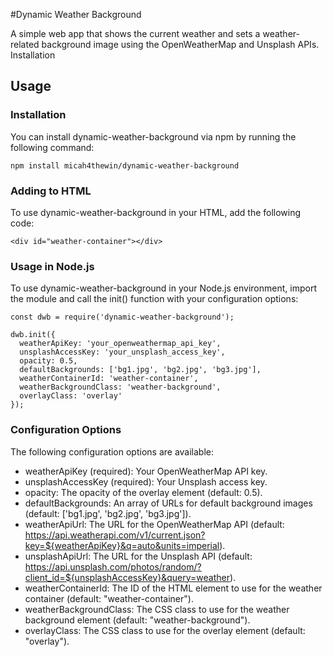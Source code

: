 #Dynamic Weather Background

A simple web app that shows the current weather and sets a weather-related background image using the OpenWeatherMap and Unsplash APIs.
Installation

## Usage

### Installation

You can install dynamic-weather-background via npm by running the following command:

```
npm install micah4thewin/dynamic-weather-background
```

### Adding to HTML

To use dynamic-weather-background in your HTML, add the following code:

```
<div id="weather-container"></div>
```

### Usage in Node.js

To use dynamic-weather-background in your Node.js environment, import the module and call the init() function with your configuration options:

```
const dwb = require('dynamic-weather-background');

dwb.init({
  weatherApiKey: 'your_openweathermap_api_key',
  unsplashAccessKey: 'your_unsplash_access_key',
  opacity: 0.5,
  defaultBackgrounds: ['bg1.jpg', 'bg2.jpg', 'bg3.jpg'],
  weatherContainerId: 'weather-container',
  weatherBackgroundClass: 'weather-background',
  overlayClass: 'overlay'
});
```

### Configuration Options

The following configuration options are available:

- weatherApiKey (required): Your OpenWeatherMap API key.
- unsplashAccessKey (required): Your Unsplash access key.
- opacity: The opacity of the overlay element (default: 0.5).
- defaultBackgrounds: An array of URLs for default background images (default: ['bg1.jpg', 'bg2.jpg', 'bg3.jpg']).
- weatherApiUrl: The URL for the OpenWeatherMap API (default: https://api.weatherapi.com/v1/current.json?key=${weatherApiKey}&q=auto&units=imperial).
- unsplashApiUrl: The URL for the Unsplash API (default: https://api.unsplash.com/photos/random/?client_id=${unsplashAccessKey}&query=weather).
- weatherContainerId: The ID of the HTML element to use for the weather container (default: "weather-container").
- weatherBackgroundClass: The CSS class to use for the weather background element (default: "weather-background").
- overlayClass: The CSS class to use for the overlay element (default: "overlay").
